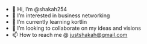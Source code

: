 - 👋 Hi, I’m @shakah254
- 👀 I’m interested in business networking
- 🌱 I’m currently learning kortlin
- 💞️ I’m looking to collaborate on my ideas and visions
- 📫 How to reach me @ justshakah@gmail.com

<!---
shakah254/shakah254 is a ✨ special ✨ repository because its `README.md` (this file) appears on your GitHub profile.
You can click the Preview link to take a look at your changes.
--->
